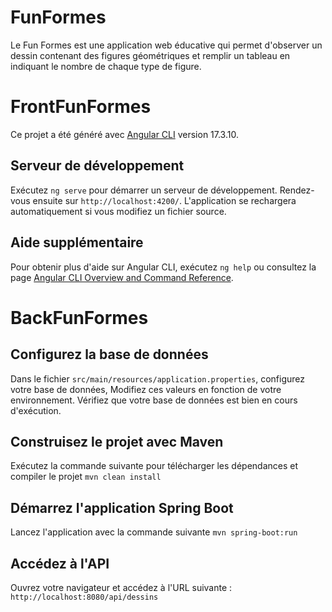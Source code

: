 # FunFormes

Le Fun Formes est une application web éducative qui permet d'observer un dessin contenant des figures géométriques et remplir un tableau en indiquant le nombre de chaque type de figure.

# FrontFunFormes

Ce projet a été généré avec [Angular CLI](https://github.com/angular/angular-cli) version 17.3.10.

## Serveur de développement

Exécutez `ng serve` pour démarrer un serveur de développement. Rendez-vous ensuite sur `http://localhost:4200/`. L'application se rechargera automatiquement si vous modifiez un fichier source.


## Aide supplémentaire

Pour obtenir plus d'aide sur Angular CLI, exécutez `ng help` ou consultez la page [Angular CLI Overview and Command Reference](https://angular.io/cli).

# BackFunFormes

## Configurez la base de données

Dans le fichier `src/main/resources/application.properties`, configurez votre base de données,
Modifiez ces valeurs en fonction de votre environnement. Vérifiez que votre base de données est bien en cours d'exécution.

## Construisez le projet avec Maven

Exécutez la commande suivante pour télécharger les dépendances et compiler le projet `mvn clean install`

## Démarrez l'application Spring Boot

Lancez l'application avec la commande suivante `mvn spring-boot:run`

## Accédez à l'API

Ouvrez votre navigateur et accédez à l'URL suivante : `http://localhost:8080/api/dessins`








